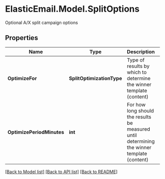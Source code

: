# ElasticEmail.Model.SplitOptions
Optional A/X split campaign options
## Properties

Name | Type | Description | Notes
------------ | ------------- | ------------- | -------------
**OptimizeFor** | **SplitOptimizationType** | Type of results by which to determine the winner template (content) | [optional] 
**OptimizePeriodMinutes** | **int** | For how long should the results be measured until determining the winner template (content) | [optional] 

[[Back to Model list]](../README.md#documentation-for-models) [[Back to API list]](../README.md#documentation-for-api-endpoints) [[Back to README]](../README.md)

